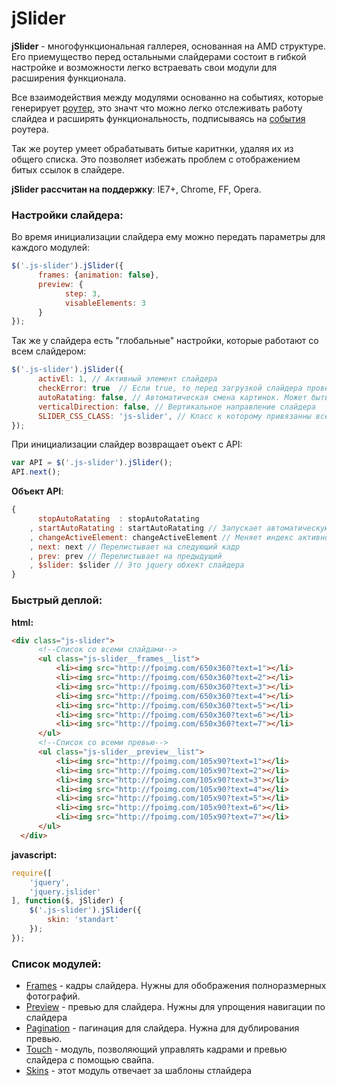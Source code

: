 jSlider
=============

**jSlider** - многофункциональная галлерея, основанная на AMD структуре. 
Его приемущество перед остальными слайдерами состоит в гибкой настройке
и возможности легко встраевать свои модули для расширения функционала.

Все взаимодействия между модулями основанно на событиях, которые генерирует [роутер](https://github.com/MrFranke/jSlider/blob/amd/src/jquery.jslider.js),
это значт что можно легко отслеживать работу слайдеа и расширять функциональность, подписываясь на [события](https://github.com/MrFranke/jSlider/wiki/%D0%A1%D0%BE%D0%B1%D1%8B%D1%82%D0%B8%D1%8F)
роутера.

Так же роутер умеет обрабатывать битые каритнки, удаляя их из общего списка. Это позволяет избежать проблем
с отображением битых ссылок в слайдере.

**jSlider рассчитан на поддержку**: IE7+, Chrome, FF, Opera.

### Настройки слайдера:

Во время инициализации слайдера ему можно передать параметры для каждого  модулей:
```javascript
$('.js-slider').jSlider({
      frames: {animation: false},
      preview: {
            step: 3,
            visableElements: 3
      }
});
```
Так же у слайдера есть "глобальные" настройки, которые работают со всем слайдером:
```javascript
$('.js-slider').jSlider({
      activEl: 1, // Активный элемент слайдера
      checkError: true  // Если true, то перед загрузкой слайдера проверяются все картинки и бытые удаляются
      autoRatating: false, // Автоматическая смена картинок. Может быть true/false или в миллисекундах
      verticalDirection: false, // Вертикальное направление слайдера
      SLIDER_CSS_CLASS: 'js-slider', // Класс к которому привязанны все скирпты, его можно заменить если такой уже есть на странице
});
```

При инициализации слайдер возвращает оъект с API:
```javascript
var API = $('.js-slider').jSlider();
API.next();
```

**Объект API**:
```javascript
{
      stopAutoRatating  : stopAutoRatating 
    , startAutoRatating : startAutoRatating // Запускает автоматическую смену кадров можно передать задержку вразения в ms
    , changeActiveElement: changeActiveElement // Меняет индекс активного элемента на переданных
    , next: next // Перелистывает на следующий кадр
    , prev: prev // Перелистывает на предыдущий
    , $slider: $slider // Это jquery обхект слайдера
}
```

### Быстрый деплой:
**html:**
```html
<div class="js-slider">
      <!--Список со всеми слайдами-->
      <ul class="js-slider__frames__list">
          <li><img src="http://fpoimg.com/650x360?text=1"></li>
          <li><img src="http://fpoimg.com/650x360?text=2"></li>
          <li><img src="http://fpoimg.com/650x360?text=3"></li>
          <li><img src="http://fpoimg.com/650x360?text=4"></li>
          <li><img src="http://fpoimg.com/650x360?text=5"></li>
          <li><img src="http://fpoimg.com/650x360?text=6"></li>
          <li><img src="http://fpoimg.com/650x360?text=7"></li>
      </ul>
      <!--Список со всеми превью-->
      <ul class="js-slider__preview__list">
          <li><img src="http://fpoimg.com/105x90?text=1"></li>
          <li><img src="http://fpoimg.com/105x90?text=2"></li>
          <li><img src="http://fpoimg.com/105x90?text=3"></li>
          <li><img src="http://fpoimg.com/105x90?text=4"></li>
          <li><img src="http://fpoimg.com/105x90?text=5"></li>
          <li><img src="http://fpoimg.com/105x90?text=6"></li>
          <li><img src="http://fpoimg.com/105x90?text=7"></li>
      </ul>
  </div>
```
**javascript:**
```javascript
require([
    'jquery',
    'jquery.jslider'
], function($, jSlider) {
    $('.js-slider').jSlider({
        skin: 'standart'
    });
});
```

### Список модулей:
* [Frames](https://github.com/MrFranke/jSlider/wiki/Frames) - кадры слайдера. Нужны для обображения полноразмерных фотографий.
* [Preview](https://github.com/MrFranke/jSlider/wiki/Preview) - превью для слайдера. Нужны для упрощения навигации по слайдера
* [Pagination](https://github.com/MrFranke/jSlider/wiki/Pagination) - пагинация для слайдера. Нужна для дублирования превью.
* [Touch](https://github.com/MrFranke/jSlider/wiki/Touch) - модуль, позволяющий управлять кадрами и превью слайдера с помощью свайпа.
* [Skins](https://github.com/MrFranke/jSlider/wiki/Skins) - этот модуль отвечает за шаблоны стлайдера
